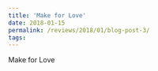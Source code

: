 ```yaml
---
title: 'Make for Love'
date: 2018-01-15
permalink: /reviews/2018/01/blog-post-3/
tags:
---
```


Make for Love


